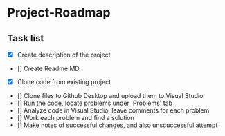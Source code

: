 # Project-Roadmap
## Task list
- [x]  Create description of the project 
- []  Create Readme.MD
- [x]  Clone code from existing project
- []   Clone files to Github Desktop and upload them to Visual Studio
- []   Run the code, locate problems under 'Problems' tab
- []  Analyze code in Visual Studio, leave comments for each problem
- []   Work each problem and find a solution
- []   Make notes of successful changes, and also unscuccessful attempt
